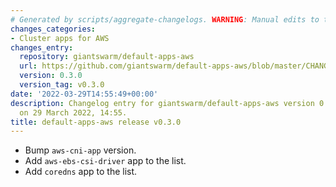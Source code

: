 ```yaml
---
# Generated by scripts/aggregate-changelogs. WARNING: Manual edits to this files will be overwritten.
changes_categories:
- Cluster apps for AWS
changes_entry:
  repository: giantswarm/default-apps-aws
  url: https://github.com/giantswarm/default-apps-aws/blob/master/CHANGELOG.md#030---2022-03-29
  version: 0.3.0
  version_tag: v0.3.0
date: '2022-03-29T14:55:49+00:00'
description: Changelog entry for giantswarm/default-apps-aws version 0.3.0, published
  on 29 March 2022, 14:55.
title: default-apps-aws release v0.3.0
---
```


- Bump `aws-cni-app` version.
- Add `aws-ebs-csi-driver` app to the list.
- Add `coredns` app to the list.

